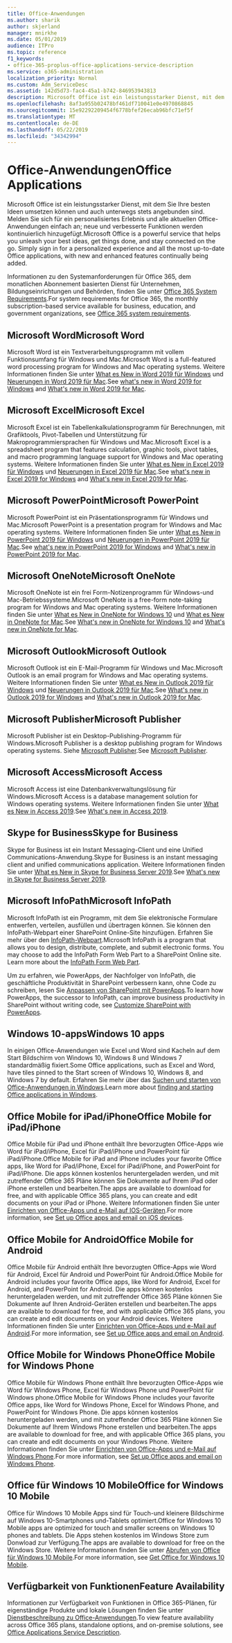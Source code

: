```yaml
---
title: Office-Anwendungen
ms.author: sharik
author: skjerland
manager: mnirkhe
ms.date: 05/01/2019
audience: ITPro
ms.topic: reference
f1_keywords:
- office-365-proplus-office-applications-service-description
ms.service: o365-administration
localization_priority: Normal
ms.custom: Adm_ServiceDesc
ms.assetid: 142d5d73-fac4-45a1-b742-846953943813
description: Microsoft Office ist ein leistungsstarker Dienst, mit dem Sie Ihre besten Ideen umsetzen können und auch unterwegs stets angebunden sind. Melden Sie sich für ein personalisiertes Erlebnis und alle aktuellen Office-Anwendungen einfach an; neue und verbesserte Funktionen werden kontinuierlich hinzugefügt.
ms.openlocfilehash: 8af3a955b02478bf461df710041e0e4970868845
ms.sourcegitcommit: 15e92292209454f6778bfef26ecab96bfc71ef5f
ms.translationtype: MT
ms.contentlocale: de-DE
ms.lasthandoff: 05/22/2019
ms.locfileid: "34342994"
---
```

# <a name="office-applications"></a><span data-ttu-id="2090e-104">Office-Anwendungen</span><span class="sxs-lookup"><span data-stu-id="2090e-104">Office Applications</span></span>

<span data-ttu-id="2090e-p102">Microsoft Office ist ein leistungsstarker Dienst, mit dem Sie Ihre besten Ideen umsetzen können und auch unterwegs stets angebunden sind. Melden Sie sich für ein personalisiertes Erlebnis und alle aktuellen Office-Anwendungen einfach an; neue und verbesserte Funktionen werden kontinuierlich hinzugefügt.</span><span class="sxs-lookup"><span data-stu-id="2090e-p102">Microsoft Office is a powerful service that helps you unleash your best ideas, get things done, and stay connected on the go. Simply sign in for a personalized experience and all the most up-to-date Office applications, with new and enhanced features continually being added.</span></span>
  
<span data-ttu-id="2090e-107">Informationen zu den Systemanforderungen für Office 365, dem monatlichen Abonnement basierten Dienst für Unternehmen, Bildungseinrichtungen und Behörden, finden Sie unter [Office 365 System Requirements](https://products.office.com/office-system-requirements/#Office365forBEG).</span><span class="sxs-lookup"><span data-stu-id="2090e-107">For system requirements for Office 365, the monthly subscription-based service available for business, education, and government organizations, see [Office 365 system requirements](https://products.office.com/office-system-requirements/#Office365forBEG).</span></span>
  
## <a name="microsoft-word"></a><span data-ttu-id="2090e-108">Microsoft Word</span><span class="sxs-lookup"><span data-stu-id="2090e-108">Microsoft Word</span></span>

<span data-ttu-id="2090e-109">Microsoft Word ist ein Textverarbeitungsprogramm mit vollem Funktionsumfang für Windows und Mac.</span><span class="sxs-lookup"><span data-stu-id="2090e-109">Microsoft Word is a full-featured word processing program for Windows and Mac operating systems.</span></span> <span data-ttu-id="2090e-110">Weitere Informationen finden Sie unter [What es New in Word 2019 für Windows](https://support.office.com/article/what-s-new-in-word-2019-for-windows-d3d31e5e-2bb8-4433-80bb-08279beef4b3) und [Neuerungen in Word 2019 für Mac](https://support.office.com/article/what-s-new-in-word-2019-for-mac-247e0cd4-a758-4b42-a157-42eb8853aef5).</span><span class="sxs-lookup"><span data-stu-id="2090e-110">See [what's new in Word 2019 for Windows](https://support.office.com/article/what-s-new-in-word-2019-for-windows-d3d31e5e-2bb8-4433-80bb-08279beef4b3) and [What's new in Word 2019 for Mac](https://support.office.com/article/what-s-new-in-word-2019-for-mac-247e0cd4-a758-4b42-a157-42eb8853aef5).</span></span>
  
## <a name="microsoft-excel"></a><span data-ttu-id="2090e-111">Microsoft Excel</span><span class="sxs-lookup"><span data-stu-id="2090e-111">Microsoft Excel</span></span>

<span data-ttu-id="2090e-112">Microsoft Excel ist ein Tabellenkalkulationsprogramm für Berechnungen, mit Grafiktools, Pivot-Tabellen und Unterstützung für Makroprogrammiersprachen für Windows und Mac.</span><span class="sxs-lookup"><span data-stu-id="2090e-112">Microsoft Excel is a spreadsheet program that features calculation, graphic tools, pivot tables, and macro programming language support for Windows and Mac operating systems.</span></span> <span data-ttu-id="2090e-113">Weitere Informationen finden Sie unter [What es New in Excel 2019 für Windows](https://support.office.com/article/what-s-new-in-excel-2019-for-windows-5a201203-1155-4055-82a5-82bf0994631f) und [Neuerungen in Excel 2019 für Mac](https://support.office.com/article/what-s-new-in-excel-2019-for-mac-5ce129d3-9e5c-417f-9545-fb6f7b72674d).</span><span class="sxs-lookup"><span data-stu-id="2090e-113">See [what's new in Excel 2019 for Windows](https://support.office.com/article/what-s-new-in-excel-2019-for-windows-5a201203-1155-4055-82a5-82bf0994631f) and [What's new in Excel 2019 for Mac](https://support.office.com/article/what-s-new-in-excel-2019-for-mac-5ce129d3-9e5c-417f-9545-fb6f7b72674d).</span></span>
  
## <a name="microsoft-powerpoint"></a><span data-ttu-id="2090e-114">Microsoft PowerPoint</span><span class="sxs-lookup"><span data-stu-id="2090e-114">Microsoft PowerPoint</span></span>

<span data-ttu-id="2090e-115">Microsoft PowerPoint ist ein Präsentationsprogramm für Windows und Mac.</span><span class="sxs-lookup"><span data-stu-id="2090e-115">Microsoft PowerPoint is a presentation program for Windows and Mac operating systems.</span></span> <span data-ttu-id="2090e-116">Weitere Informationen finden Sie unter [What es New in PowerPoint 2019 für Windows](https://support.office.com/article/what-s-new-in-powerpoint-2019-for-windows-8355a56a-f643-42d2-8454-784fa9b3d109) und [Neuerungen in PowerPoint 2019 für Mac](https://support.office.com/article/what-s-new-in-powerpoint-2019-for-mac-5038ba79-48c5-40f0-adff-11489e5d6fed).</span><span class="sxs-lookup"><span data-stu-id="2090e-116">See [what's new in PowerPoint 2019 for Windows](https://support.office.com/article/what-s-new-in-powerpoint-2019-for-windows-8355a56a-f643-42d2-8454-784fa9b3d109) and [What's new in PowerPoint 2019 for Mac](https://support.office.com/article/what-s-new-in-powerpoint-2019-for-mac-5038ba79-48c5-40f0-adff-11489e5d6fed).</span></span>
  
## <a name="microsoft-onenote"></a><span data-ttu-id="2090e-117">Microsoft OneNote</span><span class="sxs-lookup"><span data-stu-id="2090e-117">Microsoft OneNote</span></span>

<span data-ttu-id="2090e-118">Microsoft OneNote ist ein frei Form-Notizenprogramm für Windows-und Mac-Betriebssysteme.</span><span class="sxs-lookup"><span data-stu-id="2090e-118">Microsoft OneNote is a free-form note-taking program for Windows and Mac operating systems.</span></span> <span data-ttu-id="2090e-119">Weitere Informationen finden Sie unter [What es New in OneNote for Windows 10](https://support.office.com/article/what-s-new-in-onenote-for-windows-10-1477d5de-f4fd-4943-b18a-ff17091161ea) und [What es New in OneNote for Mac](https://support.office.com/article/see-what-s-new-in-onenote-for-mac-c82d3f15-252f-452a-89ba-e09fbe418829).</span><span class="sxs-lookup"><span data-stu-id="2090e-119">See [What's new in OneNote for Windows 10](https://support.office.com/article/what-s-new-in-onenote-for-windows-10-1477d5de-f4fd-4943-b18a-ff17091161ea) and [What's new in OneNote for Mac](https://support.office.com/article/see-what-s-new-in-onenote-for-mac-c82d3f15-252f-452a-89ba-e09fbe418829).</span></span>
  
## <a name="microsoft-outlook"></a><span data-ttu-id="2090e-120">Microsoft Outlook</span><span class="sxs-lookup"><span data-stu-id="2090e-120">Microsoft Outlook</span></span>

<span data-ttu-id="2090e-121">Microsoft Outlook ist ein E-Mail-Programm für Windows und Mac.</span><span class="sxs-lookup"><span data-stu-id="2090e-121">Microsoft Outlook is an email program for Windows and Mac operating systems.</span></span> <span data-ttu-id="2090e-122">Weitere Informationen finden Sie unter [What es New in Outlook 2019 für Windows](https://support.office.com/article/what-s-new-in-outlook-2019-for-windows-0c64df36-0908-4ff6-a7fc-573a62800525) und [Neuerungen in Outlook 2019 für Mac](https://support.office.com/article/what-s-new-in-outlook-2019-for-mac-05736033-f99e-4cb2-88aa-01e979b0736b).</span><span class="sxs-lookup"><span data-stu-id="2090e-122">See [What's new in Outlook 2019 for Windows](https://support.office.com/article/what-s-new-in-outlook-2019-for-windows-0c64df36-0908-4ff6-a7fc-573a62800525) and [What's new in Outlook 2019 for Mac](https://support.office.com/article/what-s-new-in-outlook-2019-for-mac-05736033-f99e-4cb2-88aa-01e979b0736b).</span></span>
  
## <a name="microsoft-publisher"></a><span data-ttu-id="2090e-123">Microsoft Publisher</span><span class="sxs-lookup"><span data-stu-id="2090e-123">Microsoft Publisher</span></span>

<span data-ttu-id="2090e-124">Microsoft Publisher ist ein Desktop-Publishing-Programm für Windows.</span><span class="sxs-lookup"><span data-stu-id="2090e-124">Microsoft Publisher is a desktop publishing program for Windows operating systems.</span></span> <span data-ttu-id="2090e-125">Siehe [Microsoft Publisher](https://products.office.com/publisher).</span><span class="sxs-lookup"><span data-stu-id="2090e-125">See [Microsoft Publisher](https://products.office.com/publisher).</span></span>
  
## <a name="microsoft-access"></a><span data-ttu-id="2090e-126">Microsoft Access</span><span class="sxs-lookup"><span data-stu-id="2090e-126">Microsoft Access</span></span>

<span data-ttu-id="2090e-127">Microsoft Access ist eine Datenbankverwaltungslösung für Windows.</span><span class="sxs-lookup"><span data-stu-id="2090e-127">Microsoft Access is a database management solution for Windows operating systems.</span></span> <span data-ttu-id="2090e-128">Weitere Informationen finden Sie unter [What es New in Access 2019](https://support.office.com/article/what-s-new-in-access-2019-f52c5317-3494-4105-9c56-5a2abb8e0f87).</span><span class="sxs-lookup"><span data-stu-id="2090e-128">See [What's new in Access 2019](https://support.office.com/article/what-s-new-in-access-2019-f52c5317-3494-4105-9c56-5a2abb8e0f87).</span></span>
  
## <a name="skype-for-business"></a><span data-ttu-id="2090e-129">Skype for Business</span><span class="sxs-lookup"><span data-stu-id="2090e-129">Skype for Business</span></span>

<span data-ttu-id="2090e-130">Skype for Business ist ein Instant Messaging-Client und eine Unified Communications-Anwendung.</span><span class="sxs-lookup"><span data-stu-id="2090e-130">Skype for Business is an instant messaging client and unified communications application.</span></span> <span data-ttu-id="2090e-131">Weitere Informationen finden Sie unter [What es New in Skype for Business Server 2019](https://docs.microsoft.com/skypeforbusiness/whats-new).</span><span class="sxs-lookup"><span data-stu-id="2090e-131">See [What's new in Skype for Business Server 2019](https://docs.microsoft.com/skypeforbusiness/whats-new).</span></span>
  
## <a name="microsoft-infopath"></a><span data-ttu-id="2090e-132">Microsoft InfoPath</span><span class="sxs-lookup"><span data-stu-id="2090e-132">Microsoft InfoPath</span></span>

<span data-ttu-id="2090e-p111">Microsoft InfoPath ist ein Programm, mit dem Sie elektronische Formulare entwerfen, verteilen, ausfüllen und übertragen können. Sie können den InfoPath-Webpart einer SharePoint Online-Site hinzufügen. Erfahren Sie mehr über den [InfoPath-Webpart](http://go.microsoft.com/fwlink/p/?LinkId=271687).</span><span class="sxs-lookup"><span data-stu-id="2090e-p111">Microsoft InfoPath is a program that allows you to design, distribute, complete, and submit electronic forms. You may choose to add the InfoPath Form Web Part to a SharePoint Online site. Learn more about the [InfoPath Form Web Part](http://go.microsoft.com/fwlink/p/?LinkId=271687).</span></span>

<span data-ttu-id="2090e-136">Um zu erfahren, wie PowerApps, der Nachfolger von InfoPath, die geschäftliche Produktivität in SharePoint verbessern kann, ohne Code zu schreiben, lesen Sie [Anpassen von SharePoint mit PowerApps](https://powerapps.microsoft.com/infopath/).</span><span class="sxs-lookup"><span data-stu-id="2090e-136">To learn how PowerApps, the successor to InfoPath, can improve business productivity in SharePoint without writing code, see [Customize SharePoint with PowerApps](https://powerapps.microsoft.com/infopath/).</span></span>
  
## <a name="windows-10-apps"></a><span data-ttu-id="2090e-137">Windows 10-apps</span><span class="sxs-lookup"><span data-stu-id="2090e-137">Windows 10 apps</span></span>

<span data-ttu-id="2090e-138">In einigen Office-Anwendungen wie Excel und Word sind Kacheln auf dem Start Bildschirm von Windows 10, Windows 8 und Windows 7 standardmäßig fixiert.</span><span class="sxs-lookup"><span data-stu-id="2090e-138">Some Office applications, such as Excel and Word, have tiles pinned to the Start screen of Windows 10, Windows 8, and Windows 7 by default.</span></span> <span data-ttu-id="2090e-139">Erfahren Sie mehr über das [Suchen und starten von Office-Anwendungen in Windows](https://support.office.com/article/can-t-find-office-applications-in-windows-10-windows-8-or-windows-7-907ce545-6ae8-459b-8d9d-de6764a635d6?ocmsassetID=HA103581103&CTT=1&CorrelationId=03707eae-b946-462a-b3c6-f0fc04f55611&ui=en-US&rs=en-US&ad=US#ID0EAABAAA=Windows_8.1_or_Windows_8).</span><span class="sxs-lookup"><span data-stu-id="2090e-139">Learn more about [finding and starting Office applications in Windows](https://support.office.com/article/can-t-find-office-applications-in-windows-10-windows-8-or-windows-7-907ce545-6ae8-459b-8d9d-de6764a635d6?ocmsassetID=HA103581103&CTT=1&CorrelationId=03707eae-b946-462a-b3c6-f0fc04f55611&ui=en-US&rs=en-US&ad=US#ID0EAABAAA=Windows_8.1_or_Windows_8).</span></span>
  
## <a name="office-mobile-for-ipadiphone"></a><span data-ttu-id="2090e-140">Office Mobile for iPad/iPhone</span><span class="sxs-lookup"><span data-stu-id="2090e-140">Office Mobile for iPad/iPhone</span></span>

<span data-ttu-id="2090e-141">Office Mobile für iPad und iPhone enthält Ihre bevorzugten Office-Apps wie Word für iPad/iPhone, Excel für iPad/iPhone und PowerPoint für iPad/iPhone.</span><span class="sxs-lookup"><span data-stu-id="2090e-141">Office Mobile for iPad and iPhone includes your favorite Office apps, like Word for iPad/iPhone, Excel for iPad/iPhone, and PowerPoint for iPad/iPhone.</span></span> <span data-ttu-id="2090e-142">Die apps können kostenlos heruntergeladen werden, und mit zutreffender Office 365 Pläne können Sie Dokumente auf Ihrem iPad oder iPhone erstellen und bearbeiten.</span><span class="sxs-lookup"><span data-stu-id="2090e-142">The apps are available to download for free, and with applicable Office 365 plans, you can create and edit documents on your iPad or iPhone.</span></span> <span data-ttu-id="2090e-143">Weitere Informationen finden Sie unter [Einrichten von Office-Apps und e-Mail auf IOS-Geräten](https://support.office.com/article/set-up-office-apps-and-email-on-ios-devices-0402b37e-49c4-4419-a030-f34c2013041f?ui=en-US&rs=en-US&ad=US).</span><span class="sxs-lookup"><span data-stu-id="2090e-143">For more information, see [Set up Office apps and email on iOS devices](https://support.office.com/article/set-up-office-apps-and-email-on-ios-devices-0402b37e-49c4-4419-a030-f34c2013041f?ui=en-US&rs=en-US&ad=US).</span></span>

## <a name="office-mobile-for-android"></a><span data-ttu-id="2090e-144">Office Mobile for Android</span><span class="sxs-lookup"><span data-stu-id="2090e-144">Office Mobile for Android</span></span>

<span data-ttu-id="2090e-145">Office Mobile für Android enthält Ihre bevorzugten Office-Apps wie Word für Android, Excel für Android und PowerPoint für Android.</span><span class="sxs-lookup"><span data-stu-id="2090e-145">Office Mobile for Android includes your favorite Office apps, like Word for Android, Excel for Android, and PowerPoint for Android.</span></span> <span data-ttu-id="2090e-146">Die apps können kostenlos heruntergeladen werden, und mit zutreffender Office 365 Pläne können Sie Dokumente auf Ihren Android-Geräten erstellen und bearbeiten.</span><span class="sxs-lookup"><span data-stu-id="2090e-146">The apps are available to download for free, and with applicable Office 365 plans, you can create and edit documents on your Android devices.</span></span> <span data-ttu-id="2090e-147">Weitere Informationen finden Sie unter [Einrichten von Office-Apps und e-Mail auf Android](https://support.office.com/article/set-up-office-apps-and-email-on-android-6ef2ebf2-fc2d-474a-be4a-5a801365c87f?ui=en-US&rs=en-US&ad=US).</span><span class="sxs-lookup"><span data-stu-id="2090e-147">For more information, see [Set up Office apps and email on Android](https://support.office.com/article/set-up-office-apps-and-email-on-android-6ef2ebf2-fc2d-474a-be4a-5a801365c87f?ui=en-US&rs=en-US&ad=US).</span></span>

## <a name="office-mobile-for-windows-phone"></a><span data-ttu-id="2090e-148">Office Mobile for Windows Phone</span><span class="sxs-lookup"><span data-stu-id="2090e-148">Office Mobile for Windows Phone</span></span>

<span data-ttu-id="2090e-149">Office Mobile für Windows Phone enthält Ihre bevorzugten Office-Apps wie Word für Windows Phone, Excel für Windows Phone und PowerPoint für Windows phone.</span><span class="sxs-lookup"><span data-stu-id="2090e-149">Office Mobile for Windows Phone includes your favorite Office apps, like Word for Windows Phone, Excel for Windows Phone, and PowerPoint for Windows Phone.</span></span> <span data-ttu-id="2090e-150">Die apps können kostenlos heruntergeladen werden, und mit zutreffender Office 365 Pläne können Sie Dokumente auf Ihrem Windows Phone erstellen und bearbeiten.</span><span class="sxs-lookup"><span data-stu-id="2090e-150">The apps are available to download for free, and with applicable Office 365 plans, you can create and edit documents on your Windows Phone.</span></span> <span data-ttu-id="2090e-151">Weitere Informationen finden Sie unter [Einrichten von Office-Apps und e-Mail auf Windows Phone](https://support.office.com/article/set-up-office-apps-and-email-on-windows-phone-9bccc8b8-a321-4d0d-a45e-6e06a3438e43?ui=en-US&rs=en-US&ad=US).</span><span class="sxs-lookup"><span data-stu-id="2090e-151">For more information, see [Set up Office apps and email on Windows Phone](https://support.office.com/article/set-up-office-apps-and-email-on-windows-phone-9bccc8b8-a321-4d0d-a45e-6e06a3438e43?ui=en-US&rs=en-US&ad=US).</span></span>

## <a name="office-for-windows-10-mobile"></a><span data-ttu-id="2090e-152">Office für Windows 10 Mobile</span><span class="sxs-lookup"><span data-stu-id="2090e-152">Office for Windows 10 Mobile</span></span>

<span data-ttu-id="2090e-153">Office für Windows 10 Mobile Apps sind für Touch-und kleinere Bildschirme auf Windows 10-Smartphones und-Tablets optimiert.</span><span class="sxs-lookup"><span data-stu-id="2090e-153">Office for Windows 10 Mobile apps are optimized for touch and smaller screens on Windows 10 phones and tablets.</span></span> <span data-ttu-id="2090e-154">Die Apps stehen kostenlos im Windows Store zum Donwload zur Verfügung.</span><span class="sxs-lookup"><span data-stu-id="2090e-154">The apps are available to download for free on the Windows Store.</span></span> <span data-ttu-id="2090e-155">Weitere Informationen finden Sie unter [Abrufen von Office für Windows 10 Mobile](https://products.office.com/mobile/office-mobile-apps-for-windows).</span><span class="sxs-lookup"><span data-stu-id="2090e-155">For more information, see [Get Office for Windows 10 Mobile](https://products.office.com/mobile/office-mobile-apps-for-windows).</span></span>
  
## <a name="feature-availability"></a><span data-ttu-id="2090e-156">Verfügbarkeit von Funktionen</span><span class="sxs-lookup"><span data-stu-id="2090e-156">Feature Availability</span></span>

<span data-ttu-id="2090e-157">Informationen zur Verfügbarkeit von Funktionen in Office 365-Plänen, für eigenständige Produkte und lokale Lösungen finden Sie unter [Dienstbeschreibung zu Office-Anwendungen](office-applications-service-description.md).</span><span class="sxs-lookup"><span data-stu-id="2090e-157">To view feature availability across Office 365 plans, standalone options, and on-premise solutions, see [Office Applications Service Description](office-applications-service-description.md).</span></span>
  